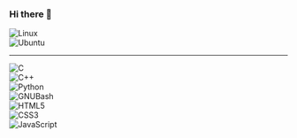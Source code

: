 ### Hi there 👋 
![Linux](https://img.shields.io/badge/Linux-843DDC?style=for-the-badge&logo=Linux&logoColor=white&labelColor=101010)<br>
![Ubuntu](https://img.shields.io/badge/Ubuntu-843DDC?style=for-the-badge&logo=Ubuntu&logoColor=white&labelColor=101010)<br>

***

<!--
**MaycolZx/MaycolZx** is a ✨ _special_ ✨ repository because its `README.md` (this file) appears on your GitHub profile.

Here are some ideas to get you started:

- 🔭 I’m currently working on ...
- 🌱 I’m currently learning ...
- 👯 I’m looking to collaborate on ...
- 🤔 I’m looking for help with ...
- 💬 Ask me about ...
- 📫 How to reach me: ...
- 😄 Pronouns: ...
- ⚡ Fun fact: ...
-->

![C](https://img.shields.io/badge/C-3DDC84?style=for-the-badge&logo=C&logoColor=white&labelColor=101010)<br>
![C++](https://img.shields.io/badge/C++-3DDC84?style=for-the-badge&logo='C++'&logoColor=white&labelColor=101010)<br>
![Python](https://img.shields.io/badge/Python-3DDC84?style=for-the-badge&logo=Python&logoColor=white&labelColor=101010)<br>
![GNUBash](https://img.shields.io/badge/GNUBash-3DDC84?style=for-the-badge&logo=GNUBash&logoColor=white&labelColor=101010)<br>
![HTML5](https://img.shields.io/badge/HTML5-3DDC84?style=for-the-badge&logo=HTML5&logoColor=white&labelColor=101010)<br>
![CSS3](https://img.shields.io/badge/CSS3-3DDC84?style=for-the-badge&logo=CSS3&logoColor=white&labelColor=101010)<br>
![JavaScript](https://img.shields.io/badge/JavaScript-3DDC84?style=for-the-badge&logo=JavaScript&logoColor=white&labelColor=101010)<br>
